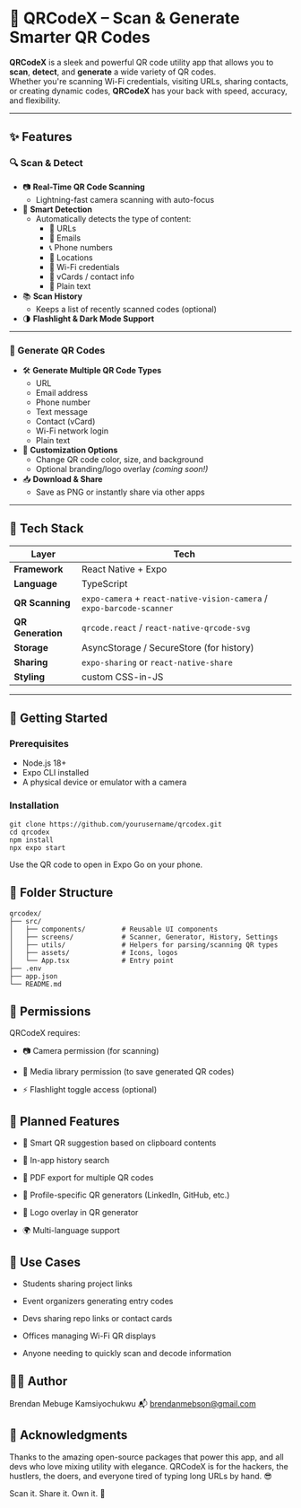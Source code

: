 # 📱 QRCodeX – Scan & Generate Smarter QR Codes

**QRCodeX** is a sleek and powerful QR code utility app that allows you to **scan**, **detect**, and **generate** a wide variety of QR codes.  
Whether you're scanning Wi-Fi credentials, visiting URLs, sharing contacts, or creating dynamic codes, **QRCodeX** has your back with speed, accuracy, and flexibility.

---

## ✨ Features

### 🔍 Scan & Detect

- 📷 **Real-Time QR Code Scanning**
  - Lightning-fast camera scanning with auto-focus
- 🧠 **Smart Detection**
  - Automatically detects the type of content:
    - 🔗 URLs
    - 📧 Emails
    - 📞 Phone numbers
    - 📍 Locations
    - 📶 Wi-Fi credentials
    - 📇 vCards / contact info
    - 📄 Plain text
- 📚 **Scan History**
  - Keeps a list of recently scanned codes (optional)
- 🌗 **Flashlight & Dark Mode Support**

---

### 🧾 Generate QR Codes

- 🛠️ **Generate Multiple QR Code Types**
  - URL
  - Email address
  - Phone number
  - Text message
  - Contact (vCard)
  - Wi-Fi network login
  - Plain text
- 🎨 **Customization Options**
  - Change QR code color, size, and background
  - Optional branding/logo overlay *(coming soon!)*
- 📥 **Download & Share**
  - Save as PNG or instantly share via other apps

---

## 🧰 Tech Stack

| Layer         | Tech                           |
|---------------|--------------------------------|
| **Framework** | React Native + Expo            |
| **Language**  | TypeScript                     |
| **QR Scanning** | `expo-camera` + `react-native-vision-camera` / `expo-barcode-scanner` |
| **QR Generation** | `qrcode.react` / `react-native-qrcode-svg` |
| **Storage**   | AsyncStorage / SecureStore (for history) |
| **Sharing**   | `expo-sharing` or `react-native-share` |
| **Styling**   | custom CSS-in-JS |

---

## 🚀 Getting Started

### Prerequisites

- Node.js 18+
- Expo CLI installed
- A physical device or emulator with a camera

### Installation

```
git clone https://github.com/yourusername/qrcodex.git
cd qrcodex
npm install
npx expo start
```
Use the QR code to open in Expo Go on your phone.

## 📂 Folder Structure
```
qrcodex/
├── src/
│   ├── components/         # Reusable UI components
│   ├── screens/            # Scanner, Generator, History, Settings
│   ├── utils/              # Helpers for parsing/scanning QR types
│   ├── assets/             # Icons, logos
│   └── App.tsx             # Entry point
├── .env
├── app.json
└── README.md
 ```
## 🔐 Permissions
QRCodeX requires:

- 📷 Camera permission (for scanning)

- 📁 Media library permission (to save generated QR codes)

- ⚡ Flashlight toggle access (optional)

## 🌟 Planned Features
- 🧠 Smart QR suggestion based on clipboard contents

- 💬 In-app history search

- 🧾 PDF export for multiple QR codes

- 👤 Profile-specific QR generators (LinkedIn, GitHub, etc.)

- 🎨 Logo overlay in QR generator

- 🌍 Multi-language support

## 📱 Use Cases
- Students sharing project links

- Event organizers generating entry codes

- Devs sharing repo links or contact cards

- Offices managing Wi-Fi QR displays

- Anyone needing to quickly scan and decode information

## 👨‍💻 Author
Brendan Mebuge Kamsiyochukwu
📬 brendanmebson@gmail.com

## 🙏 Acknowledgments
Thanks to the amazing open-source packages that power this app, and all devs who love mixing utility with elegance.
QRCodeX is for the hackers, the hustlers, the doers, and everyone tired of typing long URLs by hand. 😎

Scan it. Share it. Own it. 🚀
